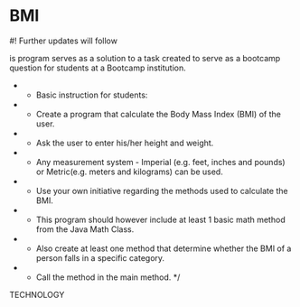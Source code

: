 # BMI

#! Further updates will follow

is program serves as a solution to a task created to serve as a bootcamp question for students at a Bootcamp institution.
 * - Basic instruction for students:
 * - Create a program that calculate the Body Mass Index (BMI) of the user.
 * - Ask the user to enter his/her height and weight.
 * - Any measurement system - Imperial (e.g. feet, inches and pounds) or Metric(e.g. meters and kilograms) can be used.
 * - Use your own initiative regarding the methods used to calculate the BMI.
 * - This program should however include at least 1 basic math method from the Java Math Class.
 * - Also create at least one method that determine whether the BMI of a person falls in a specific category.
 * - Call the method in the main method. 
 */
 
 TECHNOLOGY
 
 
